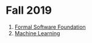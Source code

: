 # Fall 2019
<ol>
  <li><a href="https://github.com/javedulferdous/CS-502-formal-software-foundations">Formal Software Foundation</a></li>
  <li><a href="https://github.com/javedulferdous/CourseWork/tree/master/Fall%202019/Machine%20Learning">Machine Learning</a></li>
</ol>
